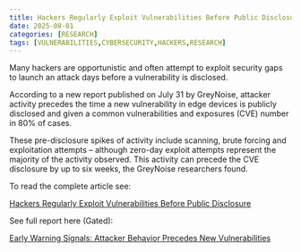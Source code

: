 ```yaml
---
title: Hackers Regularly Exploit Vulnerabilities Before Public Disclosure, Study Finds
date: 2025-08-01
categories: [RESEARCH]
tags: [VULNERABILITIES,CYBERSECURITY,HACKERS,RESEARCH]
---
```


Many hackers are opportunistic and often attempt to exploit security gaps to launch an attack days before a vulnerability is disclosed.

According to a new report published on July 31 by GreyNoise, attacker activity precedes the time a new vulnerability in edge devices is publicly disclosed and given a common vulnerabilities and exposures (CVE) number in 80% of cases.

These pre-disclosure spikes of activity include scanning, brute forcing and exploitation attempts – although zero-day exploit attempts represent the majority of the activity observed. This activity can precede the CVE disclosure by up to six weeks, the GreyNoise researchers found.

To read the complete article see:

[Hackers Regularly Exploit Vulnerabilities Before Public Disclosure](https://www.infosecurity-magazine.com/news/hackers-exploit-vulnerabilities/) 

See full report here (Gated):

[Early Warning Signals: Attacker Behavior Precedes New Vulnerabilities](https://www.greynoise.io/resources/early-warning-signals-attacker-behavior-precedes-new-vulnerabilities)
